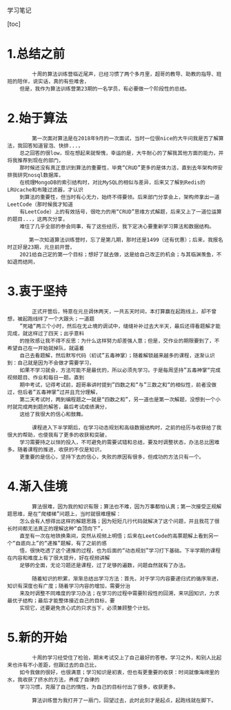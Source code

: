 学习笔记

[toc]

# 1.总结之前
        
            十周的算法训练营临近尾声，已经习惯了两个多月里，超哥的教导、助教的指导、班班的陪伴，说实话，真的有些难舍，
        但是，我作为算法训练营第23期的一名学员，有必要做一个阶段性的总结。
        

# 2.始于算法
            第一次面对算法是在2018年9月的一次面试，当时一位很nice的大牛问我是否了解算法，我回答知道冒泡、快排...，
        总之回答的很low，现在想起来就惭愧，幸运的是，大牛耐心的了解我其他方面的能力，并将我推荐到现在的部门，
        那时候还没有真正意识到算法的重要性，毕竟“CRUD”更多的是体力活，直到去年架构师安排我研究nosql数据库，
        在梳理MongoDB的索引结构时，对比MySQL的相似与差异，后来又了解到Redis的LRUcache和布隆过滤器，才认识
        到算法的重要性，但当时有心无力，始终不得要领。后来部门分享会上，架构师拿出一道LeetCode（那时候我才知道
        有LeetCode）上的有效括号，很吃力的用“CRUD”思维方式解题，后来又上了一道位运算的题目...，这两次分享，
        难住了几乎全部的参会同事，有了这些经历，我下定决心要重新学习算法和数据结构。
        
           第一次知道算法训练营时，忘了是第几期，那时还是1499（还有优惠）；后来，我报名时正好是23期，元旦前开营，
        2021给自己定的第一个目标；想好了就去做，这是给自己改正的机会；与其临渊羡鱼，不如退而结网，

# 3.衷于坚持
            正式开营后，特意在元旦调休两天，一共五天时间，本打算赢在起跑线上，却不曾想，被起跑线绊了一个大跟头；一道题
        ”死磕“两三个小时，然后在无止境的调试中，缝缝补补过去大半天，最后还得看题解才能完成，就这样过了四天；出乎意料
        的挫败感让我不得不反思：为什么这样努力却差强人意；但是，交作业的期限要到了，不希望自己在一开始就掉队，就逼着
        自己去看题解，然后默写代码（初试”五毒神掌）；随着解锁越来越多的课程，逐渐认识到：自己就是因为不会做才需要学习，
        如果不学习就会，方法可能不是最优的，所以必须先学习。于是每周坚持”五毒神掌“完成视频题目、作业和每日一题。直到
        期中考试，记得考试前，超哥串讲时提到”四数之和“与”三数之和“的相似性，前者没做过，但后者”五毒神掌”过并且充分理解，
        第二天考试时，两到编程题之一就是“四数之和”，另一道也是第一次解题，没想到一个小时就完成两到题的解答，最后考试成绩满分，
        这给了我很大的信心和鼓舞。

            课程进入下半学期后，在学习动态规划和高级数据结构时，之前的经历与收获给了我很大的帮助，也使我有了更多的收获和突破，
        学习需要持之以恒的投入，不可避免的需要试错和总结，要及时调整状态，办法总比困难多。随着课程的推进，收获的不仅是知识，
        更重要的是信心，坚持下去的信心，失败的原因有很多，但成功的方法只有一个。
        
# 4.渐入佳境
            算法很难，因为我的知识有限；算法也不难，因为万事都怕认真；第一次接受正规解题思维，是在“爬楼梯”问题上，当时就很难理解：
        怎么会有人想得出这样的解题思路；因为短短几行代码就解决了这个问题，并且我花了很长时间都无法真正的理解这种“自顶向下”，
        直至有一次在地铁换乘间，突然从视频上明悟；后来在LeetCode的高票题解上看到另一个“自底向上”的“递推”题解，有了之前的感
        悟，很快吃透了这个递推的过程，也为后面的“动态规划”学习打下基础。下半学期的课程在内容和难度上有了很大提升，好在视频讲解
        足够的全面，无论习题还是课程，过了足够的遍数，问题自然就有了办法。

            随着知识的积累，渐渐总结出学习方法：首先，对于学习内容要递归式的循序渐进，知识有深度也有广度；随着学习内容的增加，需要分治
        来及时调整不同难度的学习办法；在学习的过程中需要阶段性的回溯，来巩固知识，力求最优子结构；最后才能整体接近自己的目标，要
        实现它，还要避免贪心式的只求当下，必须兼顾整个计划。
     

# 5.新的开始

            十周的学习经受住了检验，期末考试交上了自己最好的答卷。学习之外，和别人比起来也许有不小差距，但跟过去的自己比，
        如今我做的很好，也很满意；学习知识是初衷，但也有更重要的收获：时间就像海绵里的水，我收获了挤水的方法，养成了自律的
        学习习惯，克服了自己的惰性，为自己的目标付出了很多，收获更多。
        
            算法训练营为我打开了一扇门，回望过去，此时此刻才是起点，起跑线就在脚下。
        

        
